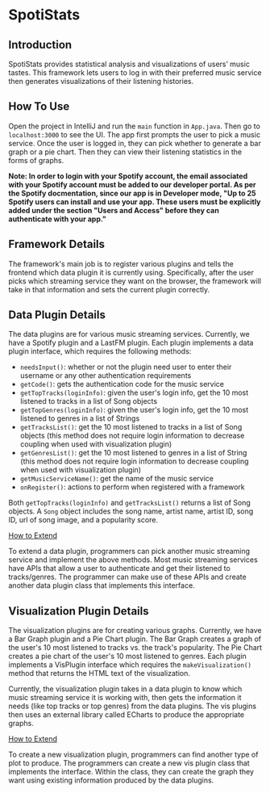 # SpotiStats

## Introduction
SpotiStats provides statistical analysis and visualizations of users’ music tastes. This framework lets users to log in with their preferred music service then generates visualizations of their listening histories.

## How To Use
Open the project in IntelliJ and run the `main` function in `App.java`. Then go to `localhost:3000` to see the UI. The app first prompts the user to pick a music service. Once the user is logged in, they can pick whether to generate a bar graph or a pie chart. Then they can view their listening statistics in the forms of graphs.

**Note: In order to login with your Spotify account, the email associated with your Spotify account must be added to our developer portal. As per the Spotify docmentation, since our app is in Developer mode, "Up to 25 Spotify users can install and use your app. These users must be explicitly added under the section "Users and Access" before they can authenticate with your app."**

## Framework Details
The framework's main job is to register various plugins and tells the frontend which data plugin it is currently using. Specifically, after the user picks which streaming service they want on the browser, the framework will take in that information and sets the current plugin correctly. 

## Data Plugin Details
The data plugins are for various music streaming services. Currently, we have a Spotify plugin and a LastFM plugin. Each plugin implements a data plugin interface, which requires the following methods:

- `needsInput()`: whether or not the plugin need user to enter their username or any other authentication requirements
- `getCode()`: gets the authentication code for the music service
- `getTopTracks(loginInfo)`: given the user's login info, get the 10 most listened to tracks in a list of Song objects
- `getTopGenres(loginInfo)`: given the user's login info, get the 10 most listened to genres in a list of Strings
- `getTracksList()`: get the 10 most listened to tracks in a list of Song objects (this method does not require login information to decrease coupling when used with visualization plugin)
- `getGenresList()`: get the 10 most listened to genres in a list of String (this method does not require login information to decrease coupling when used with visualization plugin)
- `getMusicServiceName()`: get the name of the music service
- `onRegister()`: actions to perform when registered with a framework

Both `getTopTracks(loginInfo)` and `getTracksList()` returns a list of Song objects. A `Song` object includes the song name, artist name, artist ID, song ID, url of song image, and a popularity score.


<ins>How to Extend</ins>

To extend a data plugin, programmers can pick another music streaming service and implement the above methods. Most music streaming services have APIs that allow a user to authenticate and get their listened to tracks/genres. The programmer can make use of these APIs and create another data plugin class that implements this interface.

## Visualization Plugin Details

The visualization plugins are for creating various graphs. Currently, we have a Bar Graph plugin and a Pie Chart plugin. The Bar Graph creates a graph of the user's 10 most listened to tracks vs. the track's popularity. The Pie Chart creates a pie chart of the user's 10 most listened to genres. Each plugin implements a VisPlugin interface which requires the `makeVisualization()` method that returns the HTML text of the visualization.

Currently, the visualization plugin takes in a data plugin to know which music streaming service it is working with, then gets the information it needs (like top tracks or top genres) from the data plugins. The vis plugins then uses an external library called ECharts to produce the appropriate graphs.  

<ins>How to Extend</ins>

To create a new visualization plugin, programmers can find another type of plot to produce. The programmers can create a new vis plugin class that implements the interface. Within the class, they can create the graph they want using existing information produced by the data plugins. 
